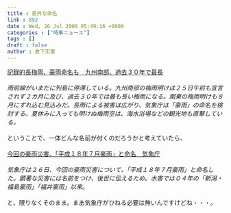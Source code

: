 ```yaml
---
title : 意外な命名
link : 892
date : Wed, 26 Jul 2006 05:49:16 +0000
categories : ["時事ニュース"]
tags : []
draft : false
author : 倉下忠憲
---
```


<A HREF="http://www.asahi.com/national/update/0725/TKY200607250298.html" TARGET="_blank">記録的長梅雨、豪雨命名も　九州南部、過去３０年で最長</A><BR><BR><I>雨前線がいまだに列島に停滞している。九州南部の梅雨明けは２５日午前も宣言されず２カ月に及び、過去３０年では最も長い梅雨になる。関東の梅雨明けも８月にずれ込む見込みだ。長雨による被害は広がり、気象庁は「豪雨」の命名を検討する。夏休みに入っても明けぬ梅雨空は、海水浴場などの観光地も直撃している。 </I><BR><BR>ということで、一体どんな名前が付くのだろうかと考えていたら、<BR><BR><A HREF="http://www.asahi.com/national/update/0726/TKY200607260265.html" TARGET="_blank">今回の豪雨災害、「平成１８年７月豪雨」と命名　気象庁</A><BR><BR><I>気象庁は２６日、今回の豪雨災害について、「平成１８年７月豪雨」と命名した。顕著な災害には名前をつけ、後世に伝えるため。水害では０４年の「新潟・福島豪雨」「福井豪雨」以来。</I> <BR><BR>と、限りなくそのまま。まあ気象庁がひねる必要は無いんですけどね・・・。<BR><br><br>
